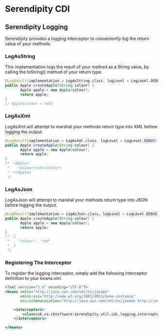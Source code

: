 # Serendipity CDI

## Serendipity Logging

Serendipity provides a logging interceptor to conveniently log the return value of your methods.  

### LogAsString

This implementation logs the result of your method as a String value, by calling the toString() method of your return type.  

```java
@LogResult(implementation = LogAsString.class, logLevel = LogLevel.DEBUG)
public Apple createApple(String colour) {
       Apple apple = new Apple(colour);
       return apple;
}
// Apple[colour = red]
```

### LogAsXml

LogAsXml will attempt to marshal your methods return type into XML before logging the output.  

```java
@LogResult(implementation = LogAsXml.class, logLevel = LogLevel.DEBUG)
public Apple createApple(String colour) {
       Apple apple = new Apple(colour);
       return apple;
}
/*  <Apple>
 *    <colour>red</colour>
 *  </Apple>
 */
```

### LogAsJson

LogAsJson will attempt to marshal your methods return type into JSON before logging the output.   

```java
@LogResult(implementation = LogAsJson.class, logLevel = LogLevel.DEBUG)
public Apple createApple(String colour) {
       Apple apple = new Apple(colour);
       return apple;
}
/*  {
 *    "colour": "red"
 *  }
 */
```

### Registering The Interceptor

To register the logging interceptor, simply add the following interceptor definition to your beans.xml.

```xml
<?xml version="1.0" encoding="UTF-8"?>
<beans xmlns="http://java.sun.com/xml/ns/javaee"
       xmlns:xsi="http://www.w3.org/2001/XMLSchema-instance"
       xsi:schemaLocation="http://java.sun.com/xml/ns/javaee http://java.sun.com/xml/ns/javaee/beans_1_0.xsd">

    <interceptors>
        <class>uk.co.cbsoftware.serendipity.util.cdi.logging.interceptor.LogResultInterceptor</class>
    </interceptors>

</beans>
```
